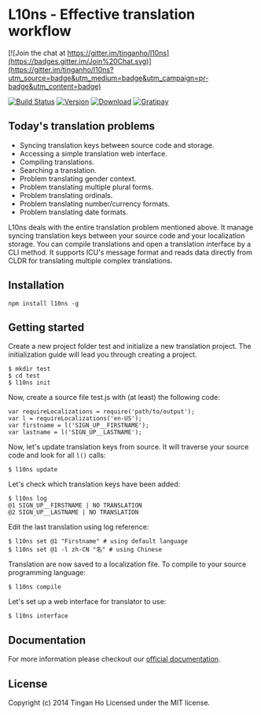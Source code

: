 
L10ns - Effective translation workflow
==============

[![Join the chat at https://gitter.im/tinganho/l10ns](https://badges.gitter.im/Join%20Chat.svg)](https://gitter.im/tinganho/l10ns?utm_source=badge&utm_medium=badge&utm_campaign=pr-badge&utm_content=badge)

[![Build Status](http://img.shields.io/travis/tinganho/l10ns/master.svg?style=flat-square)](https://travis-ci.org/tinganho/l10ns)
[![Version](https://img.shields.io/npm/v/l10ns.svg?style=flat-square)](https://www.npmjs.org/package/l10ns)
[![Download](http://img.shields.io/npm/dm/l10ns.svg?style=flat-square)](https://www.npmjs.org/package/l10ns)
[![Gratipay](http://img.shields.io/gratipay/tinganho.svg?style=flat-square)](https://gratipay.com/tinganho)

## Today's translation problems

* Syncing translation keys between source code and storage.
* Accessing a simple translation web interface.
* Compiling translations.
* Searching a translation.
* Problem translating gender context.
* Problem translating multiple plural forms.
* Problem translating ordinals.
* Problem translating number/currency formats.
* Problem translating date formats.

L10ns deals with the entire translation problem mentioned above. It manage syncing translation keys between your source code and your localization storage. You can compile translations and open a translation interface by a CLI method. It supports ICU's message format and reads data directly from CLDR for translating multiple complex translations.

## Installation

`npm install l10ns -g`

## Getting started

Create a new project folder test and initialize a new translation project. The initialization guide will lead you through creating a project.
```
$ mkdir test
$ cd test
$ l10ns init
```
Now, create a source file test.js with (at least) the following code:
```
var requireLocalizations = require('path/to/output');
var l = requireLocalizations('en-US');
var firstname = l('SIGN_UP__FIRSTNAME');
var lastname = l('SIGN_UP__LASTNAME');
```
Now, let's update translation keys from source. It will traverse your source code and look for all `l()` calls:
```
$ l10ns update
```
Let's check which translation keys have been added:
```
$ l10ns log
@1 SIGN_UP__FIRSTNAME | NO TRANSLATION
@2 SIGN_UP__LASTNAME | NO TRANSLATION
```
Edit the last translation using log reference:
```
$ l10ns set @1 "Firstname" # using default language
$ l10ns set @1 -l zh-CN "名" # using Chinese
```
Translation are now saved to a localization file. To compile to your source programming language:
```
$ l10ns compile
```
Let's set up a web interface for translator to use:
```
$ l10ns interface
```

## Documentation

For more information please checkout our [official documentation](http://l10ns.org/docs.html).

## License
Copyright (c) 2014 Tingan Ho
Licensed under the MIT license.

